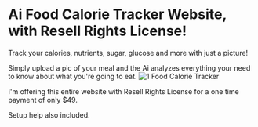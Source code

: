 # Ai Food Calorie Tracker Website, with Resell Rights License!
Track your calories, nutrients, sugar, glucose and more with just a picture!

Simply upload a pic of your meal and the Ai analyzes everything your need to know about what you're going to eat.
![1  Food Calorie Tracker](https://github.com/user-attachments/assets/b7f018bb-8595-4bd4-9484-84b593b3d7fc)

I'm offering this entire website with Resell Rights License for a one time payment of only $49.

Setup help also included.
